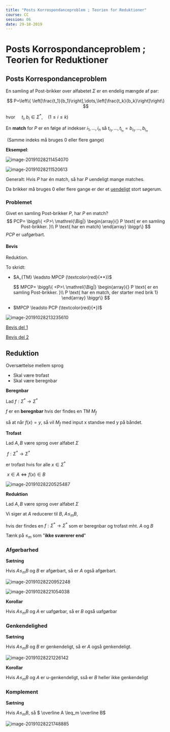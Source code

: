 ```yaml
---
title: "Posts Korrospondanceproblem ; Teorien for Reduktioner"
course: CC
session: 06
date: 29-10-2019
---
```


# Posts Korrospondanceproblem ; Teorien for Reduktioner



## Posts Korrespondanceproblem

En samling af Post-brikker over alfabetet $\Sigma$ er en endelig mængde af par:

$$
P=\left\{ \left[\frac{t_1}{b_1}\right],\dots,\left[\frac{t_k}{b_k}\right]\right\}
$$

hvor $\quad t_i,b_i\in \Sigma^*, \quad (1\leq i \leq k)$



En **match** for $P$ er en følge af indekser $i_1,\dots,i_n$ så $t_{i_1},\dots,t_{i_n} = b_{i_1},\dots,b_{i_n}$

​	(Samme indeks må bruges 0 eller flere gange)



**Eksempel**:

![image-20191028211454070](images/06-posts-korrespondanceproblem/image-20191028211454070.png)

![image-20191028211520613](images/06-posts-korrespondanceproblem/image-20191028211520613.png)



Generalt: Hvis $P$ har én match, så har $P$ uendeligt mange matches.



Da brikker må bruges 0 eller flere gange er der et <u>uendeligt</u> stort søgerum.



### Problemet

Givet en samling Post-brikker $P$, har $P$ en match?
$$
PCP= \biggl\{ <P>\ \mathrel{\Big|}  \begin{array}{} P \text{ er en samling Post-brikker. }\\ P \text{ har en match} \end{array} \biggr\}
$$
$PCP$ er uafgørbart.

#### Bevis

Reduktion.

To skridt:

* $A_{TM} \leadsto MPCP (\textcolor{red}{**})$

$$
MPCP= \biggl\{ <P>\ \mathrel{\Big|}  \begin{array}{} P \text{ er en samling Post-brikker. }\\ P \text{ har en match, der starter med brik 1} \end{array} \biggr\}
$$

* $MPCP \leadsto PCP (\textcolor{red}{*})$ 

![image-20191028213235610](images/06-posts-korrespondanceproblem/image-20191028213235610.png)



[Bevis del 1](https://www.youtube.com/watch?v=4X_OApgoOao&list=PLA8H0-CuqhGFapCct-IfVWytYjc3vzbYH&index=3)

[Bevis del 2](https://www.youtube.com/watch?v=u6GXQclhGgo&list=PLA8H0-CuqhGFapCct-IfVWytYjc3vzbYH&index=4)



## Reduktion

Oversættelse mellem sprog

* Skal være trofast
* Skal være beregnbar



**Beregnbar** 

Lad $f: \Sigma^* \to \Sigma^*$

$f$ er en **beregnbar** hvis der findes en TM $M_f$

så at når $f(x)=y$, så vil $M_f$ med input x standse med y på båndet.



**Trofast**

Lad $A, B$ være sprog over alfabet $\Sigma$

​	$f: \Sigma^* \to \Sigma^*$

er trofast hvis for alle $x\in\Sigma^*$

​	$x \in A\Longleftrightarrow f(x)\in B$



![image-20191028220525487](images/06-posts-korrespondanceproblem/image-20191028220525487.png)



**Reduktion**

Lad $A, B$ være sprog over alfabet $\Sigma$

Vi siger at $A$ reducerer til $B$,      $A\leq_m B$,

hvis der findes en $f: \Sigma^* \to \Sigma^*$ som er beregnbar og trofast mht. $A$ og $B$



Tænk på $\leq_m$ som "**ikke sværerer end**"



### Afgørbarhed

**Sætning**

Hvis $A \leq_m B$ og $B$ er afgørbart, så er $A$ også afgørbart.



![image-20191028220952248](images/06-posts-korrespondanceproblem/image-20191028220952248.png)

![image-20191028221054038](images/06-posts-korrespondanceproblem/image-20191028221054038.png)



**Korollar**

Hvis $A \leq_m B$ og $A$ er uafgørbar, så er $B$ også uafgørbar



### Genkendelighed

**Sætning**

Hvis $A \leq_m B$ og $B$ er genkendeligt, så er $A$ også genkendeligt.

![image-20191028221226142](images/06-posts-korrespondanceproblem/image-20191028221226142.png)

**Korollar**

Hvis $A\leq_m B$ og $A$ er u-genkendeligt, sså er $B$ heller ikke genkendeligt



### Komplement

**Sætning**

Hvis $A\leq_m B$, så $ \overline A \leq_m \overline B$

![image-20191028221748885](images/06-posts-korrespondanceproblem/image-20191028221748885.png)

